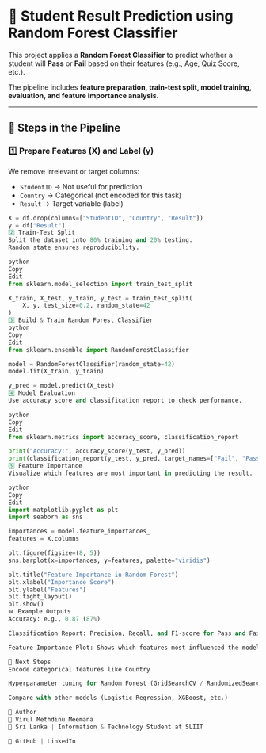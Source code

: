 # 🎯 Student Result Prediction using Random Forest Classifier

This project applies a **Random Forest Classifier** to predict whether a student will **Pass** or **Fail** based on their features (e.g., Age, Quiz Score, etc.).  

The pipeline includes **feature preparation, train-test split, model training, evaluation, and feature importance analysis**.

---

## 📂 Steps in the Pipeline

### 1️⃣ Prepare Features (X) and Label (y)
We remove irrelevant or target columns:
- `StudentID` → Not useful for prediction  
- `Country` → Categorical (not encoded for this task)  
- `Result` → Target variable (label)  

```python
X = df.drop(columns=["StudentID", "Country", "Result"])
y = df["Result"]
2️⃣ Train-Test Split
Split the dataset into 80% training and 20% testing.
Random state ensures reproducibility.

python
Copy
Edit
from sklearn.model_selection import train_test_split

X_train, X_test, y_train, y_test = train_test_split(
    X, y, test_size=0.2, random_state=42
)
3️⃣ Build & Train Random Forest Classifier
python
Copy
Edit
from sklearn.ensemble import RandomForestClassifier

model = RandomForestClassifier(random_state=42)
model.fit(X_train, y_train)

y_pred = model.predict(X_test)
4️⃣ Model Evaluation
Use accuracy score and classification report to check performance.

python
Copy
Edit
from sklearn.metrics import accuracy_score, classification_report

print("Accuracy:", accuracy_score(y_test, y_pred))
print(classification_report(y_test, y_pred, target_names=["Fail", "Pass"]))
5️⃣ Feature Importance
Visualize which features are most important in predicting the result.

python
Copy
Edit
import matplotlib.pyplot as plt
import seaborn as sns

importances = model.feature_importances_
features = X.columns

plt.figure(figsize=(8, 5))
sns.barplot(x=importances, y=features, palette="viridis")

plt.title("Feature Importance in Random Forest")
plt.xlabel("Importance Score")
plt.ylabel("Features")
plt.tight_layout()
plt.show()
📊 Example Outputs
Accuracy: e.g., 0.87 (87%)

Classification Report: Precision, Recall, and F1-score for Pass and Fail

Feature Importance Plot: Shows which features most influenced the model

🚀 Next Steps
Encode categorical features like Country

Hyperparameter tuning for Random Forest (GridSearchCV / RandomizedSearchCV)

Compare with other models (Logistic Regression, XGBoost, etc.)

📌 Author
👤 Virul Methdinu Meemana
📍 Sri Lanka | Information & Technology Student at SLIIT

🔗 GitHub | LinkedIn
